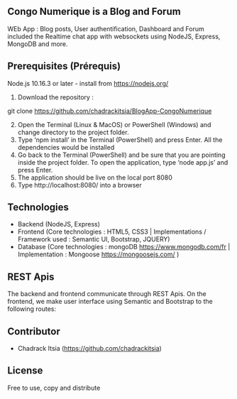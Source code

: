 ## Congo Numerique is a Blog and Forum
WEb App : Blog posts, User authentification, Dashboard and Forum included the Realtime chat app with websockets using NodeJS, Express, MongoDB and more.

## Prerequisites (Prérequis)
Node.js 10.16.3 or later - install from https://nodejs.org/

1. Download the repository :

git clone https://github.com/chadrackitsia/BlogApp-CongoNumerique

2. Open the Terminal (Linux & MacOS) or PowerShell (Windows) and change directory to the project folder.
3. Type ‘npm install’ in the Terminal (PowerShell) and press Enter. All the dependencies would be installed
4. Go back to the Terminal (PowerShell) and be sure that you are pointing inside the project folder. To open the application,
type ‘node app.js’ and press Enter.
5. The application should be live on the local port 8080
6. Type http://localhost:8080/ into a browser


## Technologies
* Backend (NodeJS, Express)
* Frontend (Core technologies : HTML5, CSS3 | Implementations / Framework used : Semantic UI, Bootstrap, JQUERY)
* Database (Core technologies : mongoDB https://www.mongodb.com/fr | Implementation : Mongoose https://mongoosejs.com/ )


## REST Apis

The backend and frontend communicate through REST Apis. On the frontend, we make user interface using Semantic and Bootstrap to the
following routes:

## Contributor
* Chadrack Itsia (https://github.com/chadrackitsia)

## License
Free to use, copy and distribute
